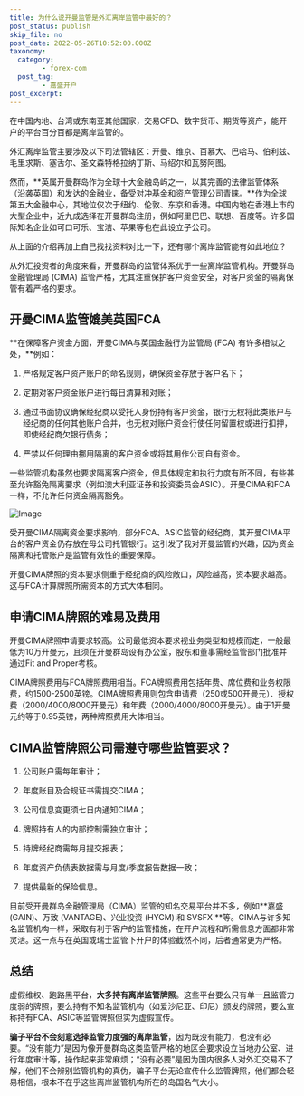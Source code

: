 ```yaml
---
title: 为什么说开曼监管是外汇离岸监管中最好的？
post_status: publish
skip_file: no
post_date: 2022-05-26T10:52:00.000Z
taxonomy:
  category:
        - forex-com
  post_tag:
        - 嘉盛开户
post_excerpt: 
---
```

在中国内地、台湾或东南亚其他国家，交易CFD、数字货币、期货等资产，能开户的平台百分百都是离岸监管的。

外汇离岸监管主要涉及以下司法管辖区：开曼、维京、百慕大、巴哈马、伯利兹、毛里求斯、塞舌尔、圣文森特格拉纳丁斯、马绍尔和瓦努阿图。

然而，**英属开曼群岛作为全球十大金融岛屿之一，以其完善的法律监管体系（沿袭英国）和发达的金融业，备受对冲基金和资产管理公司青睐。**作为全球第五大金融中心，其地位仅次于纽约、伦敦、东京和香港。中国内地在香港上市的大型企业中，近九成选择在开曼群岛注册，例如阿里巴巴、联想、百度等。许多国际知名企业如可口可乐、宝洁、苹果等也在此设立子公司。

从上面的介绍再加上自己找找资料对比一下，还有哪个离岸监管能有如此地位？

从外汇投资者的角度来看，开曼群岛的监管体系优于一些离岸监管机构。开曼群岛金融管理局 (CIMA) 监管严格，尤其注重保护客户资金安全，对客户资金的隔离保管有着严格的要求。

## 开曼CIMA监管媲美英国FCA

**在保障客户资金方面，开曼CIMA与英国金融行为监管局 (FCA) 有许多相似之处，**例如：

1. 严格规定客户资产账户的命名规则，确保资金存放于客户名下；

1. 定期对客户资金账户进行每日清算和对账；

1. 通过书面协议确保经纪商以受托人身份持有客户资金，银行无权将此类账户与经纪商的任何其他账户合并，也无权对账户资金行使任何留置权或进行扣押，即使经纪商欠银行债务；

1. 严禁以任何理由挪用隔离的客户资金或将其用作公司自有资金。

一些监管机构虽然也要求隔离客户资金，但具体规定和执行力度有所不同，有些甚至允许豁免隔离要求（例如澳大利亚证券和投资委员会ASIC）。开曼CIMA和FCA一样，不允许任何资金隔离豁免。

![Image](https://prod-files-secure.s3.us-west-2.amazonaws.com/39ed1227-6d7d-4570-be36-9ccd4a2c4241/bd849744-3fcb-4a37-8312-357962c8f065/image.png?X-Amz-Algorithm=AWS4-HMAC-SHA256&X-Amz-Content-Sha256=UNSIGNED-PAYLOAD&X-Amz-Credential=ASIAZI2LB466QDJZR63V%2F20250725%2Fus-west-2%2Fs3%2Faws4_request&X-Amz-Date=20250725T101353Z&X-Amz-Expires=3600&X-Amz-Security-Token=IQoJb3JpZ2luX2VjEBkaCXVzLXdlc3QtMiJGMEQCIAm5nPM2ektDTJy643LxCYTJsz5LrMr7PQu3VlyAVlqfAiAT5YQd16g%2FjXyypmMs8rJn1LNgwFKNc6ju4Zu04P3jByr%2FAwhCEAAaDDYzNzQyMzE4MzgwNSIMnJ1odZH1%2FdE%2BjLenKtwDH2989KSyKIH4gHv6qOVBWpmpu%2BcxXNFIEJ0LdKI6WCZ6yEnTrXejfew6pTy5cJs9AuuZiCRi%2FYxfQM%2FPc3BMSKboLxKneMs9lqLC%2FVF25fyIWS0PmqC2yiC0Je332LVO1Z%2B7%2B816OKb%2BQnfoicoxK%2FdtB8l76DwcOyZWroNdWqq3TfUUkZ4ukPd7vOTUfAy3FnQyQKYozUXLc6bWPEYqIgWSrYYyCqFxkqUsw9EjvbxvAUsaDY1QcPNJUQOuDQhnQUNvzZYFCJ1bjGnMYZ9%2B068c55%2FDX5v1aDlKsKM2HpJazhLMR7NcSMtNTVd9yoL3VVuIjdXTdCvPGXfLTXSdKoq5oYg5kVi2vmjXjY8Qi0Mac3AgGGJAO81u54hlMo2CetSkfAOToRAVToXbcpgXAFgYxcgE1FZA0UC23DSkMM%2FvEyH4x1OEEYelLnbnTFatzj1YyEtT45k%2Bplg4IzTfMFQ1gwK8Yc%2BYh3YpVuQUBRoNnXQuJ3FjGw%2B8cfhixdTxSsURo0Ol6vPUrt8%2BIgvAXe0xQX6a97URYtGHUIZYmsfTRbbCj%2BICXlW6wnPIvbzw6OM0GIPbuOVX71ANehffSHl9GpL7MoxVOtdMRZ%2FzjebQye9dVyBRLAndhnowlpeNxAY6pgGIa2PLI8tcv%2Bmjf9%2BoJ%2BmQJGWKJo%2FuusrL%2BfixH6h%2FsTn9JCnymVNbnoaZ3Hq4RYfYtBEw5RxeD3xRDcDHk39AsMvqLN4VjT%2Bi7lpTfTzwm6%2Bge5jQe45XrEabTmcfOJzZOAfWEqywDpy%2Bqu3s3FjwXsgFRQSqOyVwOGw%2B5QGorLaGCZGFdRfGkM%2FCWbWBoPlMRTp%2FYmdsjUfUUzPlgfP2pF0VbaB5&X-Amz-Signature=843b4087c04b63df8ce56f2ab2ee5ef9171cb0272d983514f224fa6c13d39479&X-Amz-SignedHeaders=host&x-amz-checksum-mode=ENABLED&x-id=GetObject)

受开曼CIMA隔离资金要求影响，部分FCA、ASIC监管的经纪商，其开曼CIMA平台的客户资金仍存放在母公司托管银行。这引发了我对开曼监管的兴趣，因为资金隔离和托管账户是监管有效性的重要保障。

开曼CIMA牌照的资本要求侧重于经纪商的风险敞口，风险越高，资本要求越高。这与FCA计算牌照所需资本的方式大体相同。

## **申请CIMA牌照的难易及费用**

开曼CIMA牌照申请要求较高。公司最低资本要求视业务类型和规模而定，一般最低为10万开曼元，且须在开曼群岛设有办公室，股东和董事需经监管部门批准并通过Fit and Proper考核。

CIMA牌照费用与FCA牌照费用相当。FCA牌照费用包括年费、席位费和业务权限费，约1500-2500英镑。CIMA牌照费用则包含申请费（250或500开曼元）、授权费（2000/4000/8000开曼元）和年费（2000/4000/8000开曼元）。由于1开曼元约等于0.95英镑，两种牌照费用大体相当。

## CIMA监管牌照公司需遵守哪些监管要求？

1. 公司账户需每年审计；

1. 年度账目及合规证书需提交CIMA；

1. 公司信息变更须七日内通知CIMA；

1. 牌照持有人的内部控制需独立审计；

1. 持牌经纪商需每月提交报表；

1. 年度资产负债表数据需与月度/季度报告数据一致；

1. 提供最新的保险信息。

目前受开曼群岛金融管理局（CIMA）监管的知名交易平台并不多，例如**嘉盛 (GAIN)、万致 (VANTAGE)、兴业投资 (HYCM) 和 SVSFX **等。CIMA与许多知名监管机构一样，采取有利于客户的监管措施，在开户流程和所需信息方面都非常灵活。这一点与在英国或瑞士监管下开户的体验截然不同，后者通常更为严格。

## 总结

虚假维权、跑路黑平台，**大多持有离岸监管牌照**。这些平台要么只有单一且监管力度弱的牌照，要么持有不知名监管机构（如爱沙尼亚、印尼）颁发的牌照，要么宣称持有FCA、ASIC等监管牌照但实为虚假宣传。

**骗子平台不会刻意选择监管力度强的离岸监管**，因为既没有能力，也没有必要。“没有能力”是因为像开曼群岛这类监管严格的地区会要求设立当地办公室、进行年度审计等，操作起来非常麻烦；“没有必要”是因为国内很多人对外汇交易不了解，他们不会辨别监管机构的真伪，骗子平台无论宣传什么监管牌照，他们都会轻易相信，根本不在乎这些离岸监管机构所在的岛国名气大小。